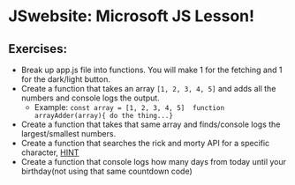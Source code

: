 # JSwebsite: Microsoft JS Lesson!

## Exercises:
- Break up app.js file into functions. You will make 1 for the fetching and 1 for the dark/light button.
- Create a function that takes an array `[1, 2, 3, 4, 5]` and adds all the numbers and console logs the output.
    - Example: 
            ```
            const array = [1, 2, 3, 4, 5] 
            function arrayAdder(array){ do the thing...}
            ```
- Create a function that takes that same array and finds/console logs the largest/smallest numbers.
- Create a function that searches the rick and morty API for a specific character, [HINT](https://rickandmortyapi.com/documentation/#filter-characters)
- Create a function that console logs how many days from today until your birthday(not using that same countdown code)

